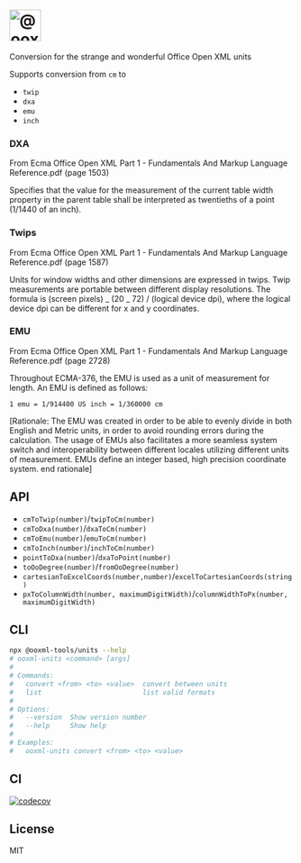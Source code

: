 <h1>
    <picture>
        <source media="(prefers-color-scheme: dark)" srcset="https://ooxml-tools.github.io/design/images/units-dark.png">
        <source media="(prefers-color-scheme: light)" srcset="https://ooxml-tools.github.io/design/images/units-light.png">
        <img alt="@ooxml-tools/units" height="56" src="https://ooxml-tools.github.io/design/images/units-light.png">
    </picture>
</h1>

Conversion for the strange and wonderful Office Open XML units

Supports conversion from `cm` to

- `twip`
- `dxa`
- `emu`
- `inch`

### DXA

From Ecma Office Open XML Part 1 - Fundamentals And Markup Language Reference.pdf (page 1503)

Specifies that the value for the measurement of the current table width property in the parent table shall be interpreted as twentieths of a point (1/1440 of an inch).

### Twips

From Ecma Office Open XML Part 1 - Fundamentals And Markup Language Reference.pdf (page 1587)

Units for window widths and other dimensions are expressed in twips. Twip measurements are portable between different display resolutions. The formula is (screen pixels) _ (20 _ 72) / (logical device dpi), where the logical device dpi can be different for x and y coordinates.

### EMU

From Ecma Office Open XML Part 1 - Fundamentals And Markup Language Reference.pdf (page 2728)

Throughout ECMA-376, the EMU is used as a unit of measurement for length. An EMU is defined as follows:

```
1 emu = 1/914400 US inch = 1/360000 cm
```

[Rationale: The EMU was created in order to be able to evenly divide in both English and Metric units, in order to avoid rounding errors during the calculation. The usage of EMUs also facilitates a more seamless system switch and interoperability between different locales utilizing different units of measurement. EMUs define an integer based, high precision coordinate system. end rationale]

## API

- `cmToTwip(number)`/`twipToCm(number)`
- `cmToDxa(number)`/`dxaToCm(number)`
- `cmToEmu(number)`/`emuToCm(number)`
- `cmToInch(number)`/`inchToCm(number)`
- `pointToDxa(number)`/`dxaToPoint(number)`
- `toOoDegree(number)`/`fromOoDegree(number)`
- `cartesianToExcelCoords(number,number)`/`excelToCartesianCoords(string)`
- `pxToColumnWidth(number, maximumDigitWidth)`/`columnWidthToPx(number, maximumDigitWidth)`

## CLI

```bash
npx @ooxml-tools/units --help
# ooxml-units <command> [args]
#
# Commands:
#   convert <from> <to> <value>  convert between units
#   list                         list valid formats
#
# Options:
#   --version  Show version number                                       [boolean]
#   --help     Show help                                                 [boolean]
#
# Examples:
#   ooxml-units convert <from> <to> <value>
```

## CI

[![codecov](https://codecov.io/gh/ooxml-tools/units/graph/badge.svg?token=GYOUNVV2JW)](https://codecov.io/gh/ooxml-tools/units)


## License

MIT
